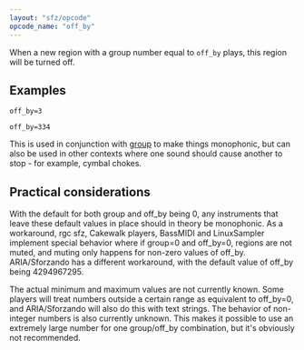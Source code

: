 ```yaml
---
layout: "sfz/opcode"
opcode_name: "off_by"
---
```

When a new region with a group number equal to `off_by` plays,
this region will be turned off.

## Examples

```
off_by=3

off_by=334
```

This is used in conjunction with [group](/opcodes/group) to make things
monophonic, but can also be used in other contexts where one sound should cause
another to stop - for example, cymbal chokes.

## Practical considerations

With the default for both group and off_by being 0, any instruments that
leave these default values in place should in theory be monophonic. As a
workaround, rgc sfz, Cakewalk players, BassMIDI and LinuxSampler implement
special behavior where if group=0 and off_by=0, regions are not muted,
and muting only happens for non-zero values of off_by. ARIA/Sforzando
has a different workaround, with the default value of off_by being 4294967295.

The actual minimum and maximum values are not currently known. Some players
will treat numbers outside a certain range as equivalent to off_by=0, and
ARIA/Sforzando will also do this with text strings. The behavior of
non-integer numbers is also currently unknown. This makes it possible to use
an extremely large number for one group/off_by combination, but it's obviously
not recommended.
